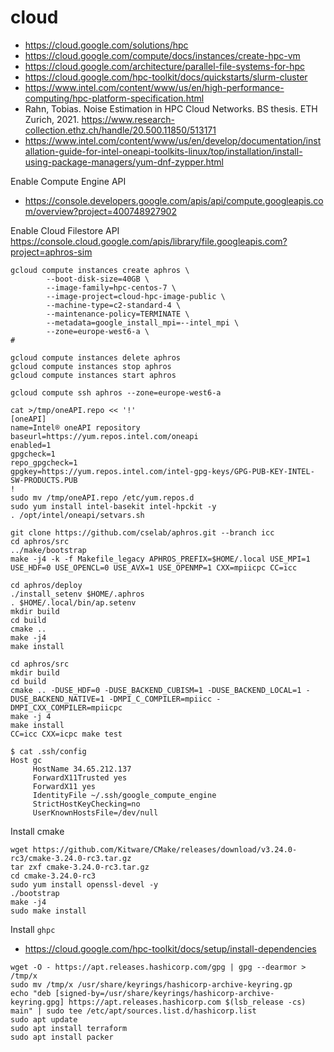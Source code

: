 # cloud

- https://cloud.google.com/solutions/hpc
- https://cloud.google.com/compute/docs/instances/create-hpc-vm
- https://cloud.google.com/architecture/parallel-file-systems-for-hpc
- https://cloud.google.com/hpc-toolkit/docs/quickstarts/slurm-cluster
- https://www.intel.com/content/www/us/en/high-performance-computing/hpc-platform-specification.html
- Rahn, Tobias. Noise Estimation in HPC Cloud Networks. BS thesis. ETH Zurich, 2021.
  https://www.research-collection.ethz.ch/handle/20.500.11850/513171
- https://www.intel.com/content/www/us/en/develop/documentation/installation-guide-for-intel-oneapi-toolkits-linux/top/installation/install-using-package-managers/yum-dnf-zypper.html

Enable Compute Engine API
- https://console.developers.google.com/apis/api/compute.googleapis.com/overview?project=400748927902

Enable Cloud Filestore API
https://console.cloud.google.com/apis/library/file.googleapis.com?project=aphros-sim

```
gcloud compute instances create aphros \
        --boot-disk-size=40GB \
        --image-family=hpc-centos-7 \
        --image-project=cloud-hpc-image-public \
        --machine-type=c2-standard-4 \
        --maintenance-policy=TERMINATE \
        --metadata=google_install_mpi=--intel_mpi \
        --zone=europe-west6-a \
#
```

```
gcloud compute instances delete aphros
gcloud compute instances stop aphros
gcloud compute instances start aphros
```

```
gcloud compute ssh aphros --zone=europe-west6-a
```

```
cat >/tmp/oneAPI.repo << '!'
[oneAPI]
name=Intel® oneAPI repository
baseurl=https://yum.repos.intel.com/oneapi
enabled=1
gpgcheck=1
repo_gpgcheck=1
gpgkey=https://yum.repos.intel.com/intel-gpg-keys/GPG-PUB-KEY-INTEL-SW-PRODUCTS.PUB
!
sudo mv /tmp/oneAPI.repo /etc/yum.repos.d
sudo yum install intel-basekit intel-hpckit -y
. /opt/intel/oneapi/setvars.sh
```

```
git clone https://github.com/cselab/aphros.git --branch icc
cd aphros/src
../make/bootstrap
make -j4 -k -f Makefile_legacy APHROS_PREFIX=$HOME/.local USE_MPI=1 USE_HDF=0 USE_OPENCL=0 USE_AVX=1 USE_OPENMP=1 CXX=mpiicpc CC=icc
```

```
cd aphros/deploy
./install_setenv $HOME/.aphros
. $HOME/.local/bin/ap.setenv
mkdir build
cd build
cmake ..
make -j4
make install
```

```
cd aphros/src
mkdir build
cd build
cmake .. -DUSE_HDF=0 -DUSE_BACKEND_CUBISM=1 -DUSE_BACKEND_LOCAL=1 -DUSE_BACKEND_NATIVE=1 -DMPI_C_COMPILER=mpiicc -DMPI_CXX_COMPILER=mpiicpc
make -j 4
make install
CC=icc CXX=icpc make test
```

```
$ cat .ssh/config
Host gc
     HostName 34.65.212.137
     ForwardX11Trusted yes
     ForwardX11 yes
     IdentityFile ~/.ssh/google_compute_engine
     StrictHostKeyChecking=no
     UserKnownHostsFile=/dev/null
```

Install cmake
```
wget https://github.com/Kitware/CMake/releases/download/v3.24.0-rc3/cmake-3.24.0-rc3.tar.gz
tar zxf cmake-3.24.0-rc3.tar.gz
cd cmake-3.24.0-rc3
sudo yum install openssl-devel -y
./bootstrap
make -j4
sudo make install
```

Install `ghpc`
- https://cloud.google.com/hpc-toolkit/docs/setup/install-dependencies

```
wget -O - https://apt.releases.hashicorp.com/gpg | gpg --dearmor > /tmp/x
sudo mv /tmp/x /usr/share/keyrings/hashicorp-archive-keyring.gp
echo "deb [signed-by=/usr/share/keyrings/hashicorp-archive-keyring.gpg] https://apt.releases.hashicorp.com $(lsb_release -cs) main" | sudo tee /etc/apt/sources.list.d/hashicorp.list
sudo apt update
sudo apt install terraform
sudo apt install packer
```
